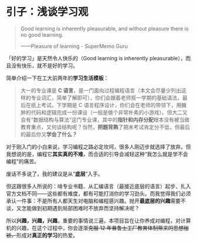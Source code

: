 # 引子：浅谈学习观

> Good learning is inherently pleasurable, and without pleasure there is no good learning.
>
> ——Pleasure of learning - SuperMemo Guru

「好的学习」是天然令人快乐的（Good learning is inherently pleasurable），而且没有快乐，就不是好的学习。

简单介绍一下在工大前两年的**学习生活模板**：

> 大一的专业课是 **C 语言**，是一门面向过程编程语言（本文会尽量少列出这样的专业词汇，简单了解即可），你们会跟着老师抠一学期的基础语法，最后在纸上考试。下学期是 C 语言程序设计，你们会在老师的带领下，用臃肿的代码和逻辑完成一份课设（一般是做个非常朴素的小游戏）。但大二又会有“数据结构与算法”这门专业课，其中的**指针和内存分配**根本没有被当做教育重点，又何谈结构呢？当然，**把题背熟**了期末考试肯定分不低，但最后的最后你又**学会了什么？**

对于刚入门的小白来说，学习编程之路必定坎坷，很多人刚迈步就选择了放弃。但我想说的是，编程它**其实真的不难**，而合适的引导会减轻这种“我怎么就是学不会编程”的痛苦。

废话不多说了，我的建议是从“**底层**”入手。

但这跟很多人所说的：啃专业书籍、从汇编语言（最接近底层的语言）起步、扎入官方文档不同——这些都有难度，都有可能打消你的学习劲头。而我觉得我们必须承认一件事：不是所有人都天生对电脑和编程感兴趣。抛开**最底层的兴趣**需要不谈，又怎能做到初期遇到局部困难时不放弃而坚持解决呢？

所以**兴趣，兴趣，兴趣**，重要的事情说三遍，本项目旨在让你养成对编程，对计算机的兴趣，在这个过程中，你会逐渐<del>克服 12 年普鲁士工厂教育体制带来的思想枷锁，</del>形成对**真正的学习**的热爱。
